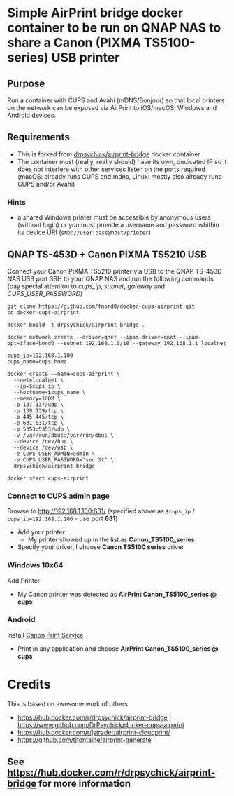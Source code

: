 # Simple AirPrint bridge docker container to be run on QNAP NAS to share a Canon (PIXMA TS5100-series) USB printer

## Purpose
Run a container with CUPS and Avahi (mDNS/Bonjour) so that local printers
on the network can be exposed via AirPrint to iOS/macOS, Windows and Android devices.

## Requirements
* This is forked from [drpsychick/airprint-bridge](https://hub.docker.com/r/drpsychick/airprint-bridge) docker container
* The container must (really, really should) have its own, dedicated IP so it does not interfere with other services listen on the ports required
(macOS: already runs CUPS and mdns, Linux: mostly also already runs CUPS and/or Avahi)

### Hints
* a shared Windows printer must be accessible by anonymous users (without login)
or you must provide a username and password whithin its device URI (`smb://user:pass@host/printer`)

## QNAP TS-453D + Canon PIXMA TS5210 USB
Connect your Canon PIXMA TS5210 printer via USB to the QNAP TS-453D NAS USB port
SSH to your QNAP NAS and run the following commands (pay special attention to *cups_ip*, *subnet*, *gateway* and *CUPS_USER_PASSWORD*)
```
git clone https://github.com/fnord0/docker-cups-airprint.git
cd docker-cups-airprint

docker build -t drpsychick/airprint-bridge .

docker network create --driver=qnet --ipam-driver=qnet --ipam-opt=iface=bond0 --subnet 192.168.1.0/18 --gateway 192.168.1.1 localnet

cups_ip=192.168.1.100
cups_name=cups.home

docker create --name=cups-airprint \
  --net=localnet \
  --ip=$cups_ip \
  --hostname=$cups_name \
  --memory=100M \
  -p 137:137/udp \
  -p 139:139/tcp \
  -p 445:445/tcp \
  -p 631:631/tcp \
  -p 5353:5353/udp \
  -v /var/run/dbus:/var/run/dbus \
  --device /dev/bus \
  --device /dev/usb \
  -e CUPS_USER_ADMIN=admin \
  -e CUPS_USER_PASSWORD="secr3t" \
  drpsychick/airprint-bridge

docker start cups-airprint
```

### Connect to CUPS admin page
Browse to http://192.168.1.100:631/ (specified above as `$cups_ip` / `cups_ip=192.168.1.100` - use port **631**)
- Add your printer
    - My printer showed up in the list as **Canon_TS5100_series**
- Specify your driver, I choose **Canon TS5100 series** driver

### Windows 10x64
Add Printer
- My Canon printer was detected as **AirPrint Canon_TS5100_series @ cups**

### Android
Install [Canon Print Service](https://play.google.com/store/apps/details?id=jp.co.canon.android.printservice.plugin&hl=en_US&gl=US)
- Print in any application and choose **AirPrint Canon_TS5100_series @ cups**

# Credits
This is based on awesome work of others
* https://hub.docker.com/r/drpsychick/airprint-bridge | https://www.github.com/DrPsychick/docker-cups-airprint
* https://hub.docker.com/r/jstrader/airprint-cloudprint/
* https://github.com/tjfontaine/airprint-generate

## See https://hub.docker.com/r/drpsychick/airprint-bridge for more information
